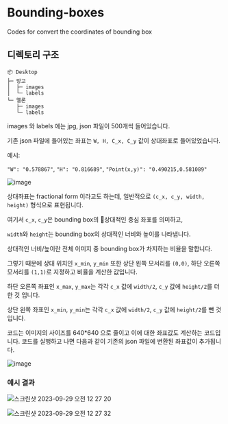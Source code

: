 # Bounding-boxes
Codes for convert the coordinates of bounding box

## 디렉토리 구조
```
📦 Desktop
├─ 망고
│  ├─ images
│  └─ labels
└─ 멜론
   ├─ images
   └─ labels
```
images 와 labels 에는 jpg, json 파일이 500개씩 들어있습니다.

기존 json 파일에 들어있는 좌표는 `W, H, C_x, C_y` 값이 상대좌표로 들어있었습니다. 

예시:

`"W": "0.578867"`,
`"H": "0.816689"`,
`"Point(x,y)": "0.490215,0.581089"`

![image](https://github.com/jeongin7103/Bounding-boxes/assets/127823391/aae6d2aa-ea12-47ad-8a39-192e657d0469)


상대좌표는 fractional form 이라고도 하는데, 일반적으로 `(c_x, c_y, width, height)` 형식으로 표현됩니다. 

여기서 `c_x`, `c_y`은 bounding box의 상대적인 중심 좌표를 의미하고, 

`width`와 `height`는 bounding box의 상대적인 너비와 높이를 나타냅니다. 

상대적인 너비/높이란 전체 이미지 중 bounding box가 차지하는 비율을 말합니다. 

그렇기 때문에 상대 위치인 `x_min`, `y_min` 또한 상단 왼쪽 모서리를 `(0,0)`, 하단 오른쪽 모서리를 `(1,1)`로 지정하고 비율을 계산한 값입니다.

하단 오른쪽 좌표인 `x_max`, `y_max`는 각각 `c_x` 값에 `width/2`, `c_y` 값에 `height/2`를 더한 것 입니다.

상단 왼쪽 좌표인 `x_min`, `y_min`는 각각 `c_x` 값에 `width/2`, `c_y` 값에 `height/2`를 뺀 것 입니다.



코드는 이미지의 사이즈를 640*640 으로 줄이고 이에 대한 좌표값도 계산하는 코드입니다. 
코드를 실행하고 나면 다음과 같이 기존의 json 파일에 변환된 좌표값이 추가됩니다.

![image](https://github.com/jeongin7103/Bounding-boxes/assets/127823391/0b98d24c-1365-48e1-9508-99c167955c90)

### 예시 결과

![스크린샷 2023-09-29 오전 12 27 20](https://github.com/jeongin7103/Bounding-boxes/assets/127823391/547ca82c-2cbf-4383-9873-65c3ab1eb828)

![스크린샷 2023-09-29 오전 12 27 32](https://github.com/jeongin7103/Bounding-boxes/assets/127823391/f335cd32-9ab5-453b-8dae-912875022eb5)





